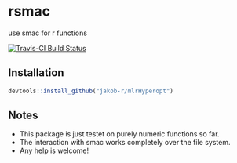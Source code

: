 # rsmac
use smac for r functions

[![Travis-CI Build Status](https://travis-ci.org/jakob-r/rsmac.svg?branch=master)](https://travis-ci.org/jakob-r/rsmac)

## Installation

``` r
devtools::install_github("jakob-r/mlrHyperopt")
```

## Notes

* This package is just testet on purely numeric functions so far.
* The interaction with smac works completely over the file system.
* Any help is welcome!

